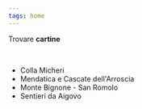 ```yaml
---
tags: home
---
```

Trovare **cartine**

<br>

- Colla Micheri
- Mendatica e Cascate dell'Arroscia
- Monte Bignone - San Romolo
- Sentieri da Aigovo